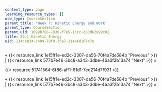 ```yaml
---
content_type: page
learning_resource_types: []
ocw_type: CourseSection
parent_title: 'Week 7: Kinetic Energy and Work'
parent_type: CourseSection
parent_uid: 1099b766-7930-f7e5-1ccc-c80d63899c02
title: 20.1 Kinetic Energy
uid: 134ce034-c409-79f8-36a7-214e6d16747e
---
```


« {{< resource_link 1e15ff1e-ed2c-3307-da56-70f4a7de584b "Previous" >}} | {{< resource_link 577b7e46-3bc8-a343-3dbe-46a3f2b13a74 "Next" >}} »

{{< resource 51741564-6f86-aff1-61d1-7ed214d7f931 >}}

« {{< resource_link 1e15ff1e-ed2c-3307-da56-70f4a7de584b "Previous" >}} | {{< resource_link 577b7e46-3bc8-a343-3dbe-46a3f2b13a74 "Next" >}} »